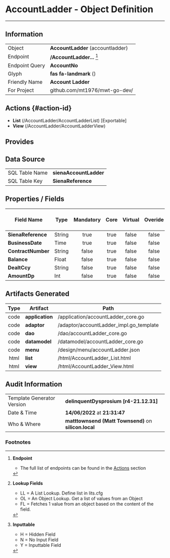 # **AccountLadder** - Object Definition
---
##  Information
|   |   |
|---|---|
|Object         |**AccountLadder** (accountladder) |
|Endpoint 	    |**/AccountLadder...** [^1]|
|Endpoint Query |**AccountNo**|
Glyph|**fas fa-landmark** ()
Friendly Name|**Account Ladder**|
|For Project    |github.com/mt1976/mwt-go-dev/|

##  Actions {#action-id}
* **List** (/AccountLadder/AccountLadderList) [Exportable]
* **View** (/AccountLadder/AccountLadderView)











##  Provides







##  Data Source 
|   |   |
|---|---|
SQL Table Name       | **sienaAccountLadder**
SQL Table Key | **SienaReference**



##  Properties / Fields
| Field Name| Type | Mandatory | Core | Virtual | Overide | Lookup [^2]| Lookup Object      | Lookup Field Source         | Lookup Return Value                | Inputable [^3]|DB Column|Default Value| No Change | Callout | Internal |
| -- | --  | :--: | :--: | :--: |:--: |:--: |:--: |-- |-- |:--: |-- | --| :--: | :--: | :--: |
|**SienaReference**|String|true|true|false|false|||||Y|SienaReference||false|false|false|
|**BusinessDate**|Time|true|true|false|false|||||Y|BusinessDate||false|false|false|
|**ContractNumber**|String|false|true|false|false|||||Y|ContractNumber||false|false|false|
|**Balance**|Float|false|true|false|false|||||Y|Balance|0.00|false|false|false|
|**DealtCcy**|String|false|true|false|false|||||Y|DealtCcy||false|false|false|
|**AmountDp**|Int|false|true|false|false|||||Y|AmountDp|0|false|false|false|


##  Artifacts Generated
| Type | Artifact | Path|
| :--: | -- | -- |
| code | **application** | /application/accountLadder_core.go |
| code | **adaptor** | /adaptor/accountLadder_impl.go_template |
| code | **dao** | /dao/accountLadder_core.go |
| code | **datamodel** | /datamodel/accountLadder_core.go |
| code | **menu** | /design/menu/accountLadder.json |
| html | **list** | /html/AccountLadder_List.html |
| html | **view** | /html/AccountLadder_View.html |


## Audit Information
|   |   |
|---|---|
Template Generator Version   | **delinquentDysprosium [r4-21.12.31]**
Date & Time		     | **14/06/2022** at **21:31:47**
Who & Where		     | **matttownsend (Matt Townsend)** on **silicon.local**

### Footnotes
[^1]: **Endpoint**
    * The full list of endpoints can be found in the [Actions](#action-id) section
[^2]: **Lookup Fields**
    * LL = A List Lookup. Define list in lits.cfg
    * OL = An Object Lookup. Get a list of values from an Object
    * FL = Fetches 1 value from an object based on the content of the field. 
[^3]: **Inputtable**   
    * H = Hidden Field
    * N = No Input Field
    * Y = Inputtable Field